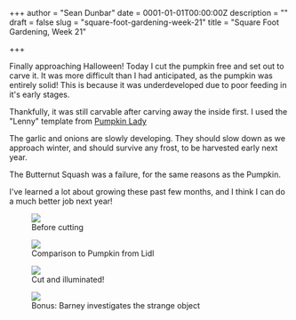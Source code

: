 +++
author = "Sean Dunbar"
date = 0001-01-01T00:00:00Z
description = ""
draft = false
slug = "square-foot-gardening-week-21"
title = "Square Foot Gardening, Week 21"

+++


Finally approaching Halloween! Today I cut the pumpkin free and set out to carve it. It was more difficult than I had anticipated, as the pumpkin was entirely solid! This is because it was underdeveloped due to poor feeding in it's early stages. 

Thankfully, it was still carvable after carving away the inside first. I used the "Lenny" template from <a href="http://www.pumpkinlady.com/product/lenny/">Pumpkin Lady</a>

The garlic and onions are slowly developing. They should slow down as we approach winter, and should survive any frost, to be harvested early next year.

The Butternut Squash was a failure, for the same reasons as the Pumpkin.

I've learned a lot about growing these past few months, and I think I can do a much better job next year!

<figure>
	<a href="https://i.imgur.com/ouVuAc9.jpg"><img src="https://i.imgur.com/ouVuAc9.jpg"></a>
  <figcaption>Before cutting</figcaption>
</figure>

<figure>
	<a href="https://i.imgur.com/kB9Fulg.jpg"><img src="https://i.imgur.com/kB9Fulg.jpg"></a>
  <figcaption>Comparison to Pumpkin from Lidl</figcaption>
</figure>

<figure>
	<a href="https://i.imgur.com/94JLwii.jpg"><img src="https://i.imgur.com/94JLwii.jpg"></a>
  <figcaption>Cut and illuminated!</figcaption>
</figure>

<figure>
	<a href="https://i.imgur.com/hViZm7d.jpg"><img src="https://i.imgur.com/hViZm7d.jpg"></a>
  <figcaption>Bonus: Barney investigates the strange object</figcaption>
</figure>

